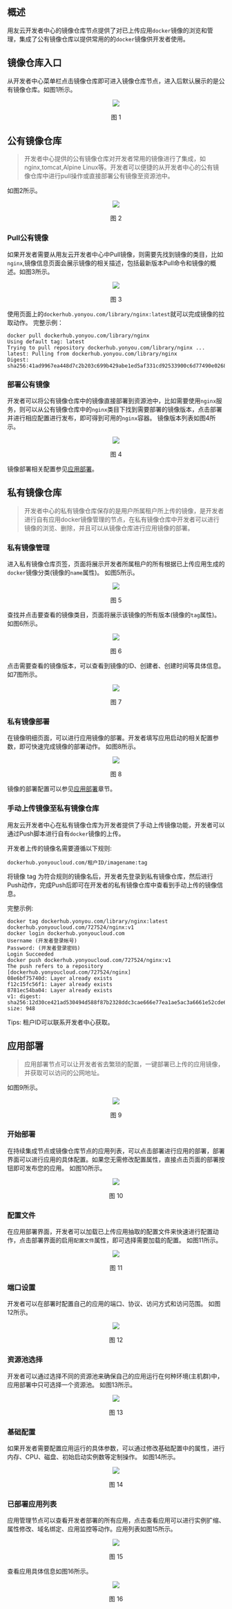 ## 概述
用友云开发者中心的镜像仓库节点提供了对已上传应用```docker```镜像的浏览和管理，集成了公有镜像仓库以提供常用的的```docker```镜像供开发者使用。

## 镜像仓库入口
从开发者中心菜单栏点击镜像仓库即可进入镜像仓库节点，进入后默认展示的是公有镜像仓库。如图1所示。
<div align="center">
<img src="/articles/cloud/3-/images/deploy/registryindex.png">
</div>
<p align="center"> 图 1</p>


## 公有镜像仓库
> 开发者中心提供的公有镜像仓库对开发者常用的镜像进行了集成，如nginx,tomcat,Alpine Linux等。开发者可以便捷的从开发者中心的公有镜像仓库中进行pull操作或直接部署公有镜像至资源池中。

如图2所示。

<div align="center">
<img src="/articles/cloud/3-/images/deploy/publicregistry.png">
</div>
<p align="center"> 图 2</p>

### Pull公有镜像
如果开发者需要从用友云开发者中心中Pull镜像，则需要先找到镜像的类目，比如```nginx```,镜像信息页面会展示镜像的相关描述，包括最新版本Pull命令和镜像的概述。如图3所示。

<div align="center">
<img src="/articles/cloud/3-/images/deploy/nginxintro.png">
</div>
<p align="center"> 图 3</p>

使用页面上的```dockerhub.yonyou.com/library/nginx:latest```就可以完成镜像的拉取动作。
完整示例：
```
docker pull dockerhub.yonyou.com/library/nginx
Using default tag: latest
Trying to pull repository dockerhub.yonyou.com/library/nginx ... 
latest: Pulling from dockerhub.yonyou.com/library/nginx
Digest: sha256:41ad9967ea448d7c2b203c699b429abe1ed5af331cd92533900c6d77490e0268
```

### 部署公有镜像
开发者可以将公有镜像仓库中的镜像直接部署到资源池中，比如需要使用```nginx```服务，则可以从公有镜像仓库中的```nginx```类目下找到需要部署的镜像版本，点击部署并进行相应配置进行发布，即可得到可用的```nginx```容器。
镜像版本列表如图4所示。

<div align="center">
<img src="/articles/cloud/3-/images/deploy/nginxtags.png">
</div>
<p align="center"> 图 4</p>

镜像部署相关配置参见[应用部署](#应用部署)。

## 私有镜像仓库
> 开发者中心的私有镜像仓库保存的是用户所属租户所上传的镜像，是开发者进行自有应用docker镜像管理的节点，在私有镜像仓库中开发者可以进行镜像的浏览、删除，并且可以从镜像仓库进行应用镜像的部署。

### 私有镜像管理
进入私有镜像仓库页签，页面将展示开发者所属租户的所有根据已上传应用生成的```docker```镜像分类(镜像的```name```属性)。
如图5所示。

<div align="center">
<img src="/articles/cloud/3-/images/deploy/privateregistrycatalogs.png">
</div>
<p align="center"> 图 5</p>

查找并点击要查看的镜像类目，页面将展示该镜像的所有版本(镜像的```tag```属性)。
如图6所示。

<div align="center">
<img src="/articles/cloud/3-/images/deploy/privateregistrytags.png">
</div>
<p align="center"> 图 6</p>

点击需要查看的镜像版本，可以查看到镜像的ID、创建者、创建时间等具体信息。
如7图所示。

<div align="center">
<img src="/articles/cloud/3-/images/deploy/privateimagedeploy.png">
</div>
<p align="center"> 图 7</p>

### 私有镜像部署
在镜像明细页面，可以进行应用镜像的部署。开发者填写应用启动的相关配置参数，即可快速完成镜像的部署动作。
如图8所示。

<div align="center">
<img src="/articles/cloud/3-/images/deploy/imagedeploy.png">
</div>
<p align="center"> 图 8</p>

镜像的部署配置可以参见[应用部署](#应用部署)章节。

### 手动上传镜像至私有镜像仓库
用友云开发者中心在私有镜像仓库为开发者提供了手动上传镜像功能，开发者可以通过Push脚本进行自有```docker```镜像的上传。

开发者上传的镜像名需要遵循以下规则:
```
dockerhub.yonyoucloud.com/租户ID/imagename:tag 
```
将镜像  tag 为符合规则的镜像名后，开发者先登录到私有镜像仓库，然后进行Push动作，完成Push后即可在开发者的私有镜像仓库中查看到手动上传的镜像信息。

完整示例:
```
docker tag dockerhub.yonyou.com/library/nginx:latest dockerhub.yonyoucloud.com/727524/nginx:v1
docker login dockerhub.yonyoucloud.com
Username (开发者登录帐号)
Password: (开发者登录密码)
Login Succeeded
docker push dockerhub.yonyoucloud.com/727524/nginx:v1
The push refers to a repository [dockerhub.yonyoucloud.com/727524/nginx]
08e6bf75740d: Layer already exists 
f12c15fc56f1: Layer already exists 
8781ec54ba04: Layer already exists 
v1: digest: sha256:12d30ce421ad530494d588f87b2328ddc3cae666e77ea1ae5ac3a6661e52cde6 size: 948
```

Tips: 租户ID可以联系开发者中心获取。

## 应用部署
> 应用部署节点可以让开发者省去繁琐的配置，一键部署已上传的应用镜像，并获取可以访问的公网地址。

如图9所示。

<div align="center">
<img src="/articles/cloud/3-/images/deploy/deployindex.png">
</div>
<p align="center"> 图 9</p>

### 开始部署
在持续集成节点或镜像仓库节点的应用列表，可以点击部署进行应用的部署，部署界面可以进行应用的具体配置。如果您无需修改配置属性，直接点击页面的部署按钮即可发布您的应用。
如图10所示。

<div align="center">
<img src="/articles/cloud/3-/images/deploy/deploydetials.png">
</div>
<p align="center"> 图 10</p>

### 配置文件
在应用部署界面，开发者可以加载已上传应用抽取的配置文件来快速进行配置动作，点击部署界面的启用```配置文件```属性，即可选择需要加载的配置。
如图11所示。

<div align="center">
<img src="/articles/cloud/3-/images/deploy/deployconfigfile.png">
</div>
<p align="center"> 图 11</p>

### 端口设置
开发者可以在部署时配置自己的应用的端口、协议、访问方式和访问范围。
如图12所示。

<div align="center">
<img src="/articles/cloud/3-/images/deploy/deployport.png">
</div>
<p align="center"> 图 12</p>

### 资源池选择
开发者可以通过选择不同的资源池来确保自己的应用运行在何种环境(主机群)中，应用部署中只可选择一个资源池。
如图13所示。

<div align="center">
<img src="/articles/cloud/3-/images/deploy/deploypool.png">
</div>
<p align="center"> 图 13</p>

### 基础配置
如果开发者需要配置应用运行的具体参数，可以通过修改基础配置中的属性，进行内存、CPU、磁盘、初始启动实例数等定制操作。
如图14所示。

<div align="center">
<img src="/articles/cloud/3-/images/deploy/deploybaseconfig.png">
</div>
<p align="center"> 图 14</p>

### 已部署应用列表
应用管理节点可以查看开发者部署的所有应用，点击查看应用可以进行实例扩缩、属性修改、域名绑定、应用监控等动作。应用列表如图15所示。

<div align="center">
<img src="/articles/cloud/3-/images/deploy/deploylist.png">
</div>
<p align="center"> 图 15</p>

查看应用具体信息如图16所示。

<div align="center">
<img src="/articles/cloud/3-/images/deploy/deployproperties.png">
</div>
<p align="center"> 图 16</p>



